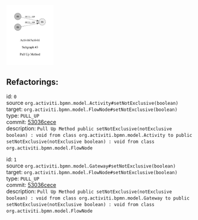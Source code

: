 <img src=subgraph_atomic_3.svg width=25%>

## Refactorings:

id: `0`\
source `org.activiti.bpmn.model.Activity#setNotExclusive(boolean)`\
target: `org.activiti.bpmn.model.FlowNode#setNotExclusive(boolean)`\
type: `PULL_UP`\
commit: [53036cece](https://github.com/Activiti/Activiti/commit/53036cece662f9c796d2a187b0077059c3d9088a)\
description: `Pull Up Method public setNotExclusive(notExclusive boolean) : void from class org.activiti.bpmn.model.Activity to public setNotExclusive(notExclusive boolean) : void from class org.activiti.bpmn.model.FlowNode`

id: `1`\
source `org.activiti.bpmn.model.Gateway#setNotExclusive(boolean)`\
target: `org.activiti.bpmn.model.FlowNode#setNotExclusive(boolean)`\
type: `PULL_UP`\
commit: [53036cece](https://github.com/Activiti/Activiti/commit/53036cece662f9c796d2a187b0077059c3d9088a)\
description: `Pull Up Method public setNotExclusive(notExclusive boolean) : void from class org.activiti.bpmn.model.Gateway to public setNotExclusive(notExclusive boolean) : void from class org.activiti.bpmn.model.FlowNode`

